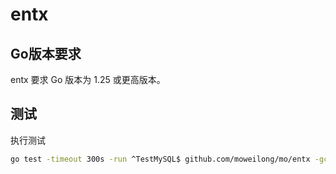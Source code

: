 # entx

## Go版本要求

entx 要求 Go 版本为 1.25 或更高版本。

## 测试

执行测试

```bash
go test -timeout 300s -run ^TestMySQL$ github.com/moweilong/mo/entx -gcflags=all=-N -gcflags=all=-l -count=1 -v
```
